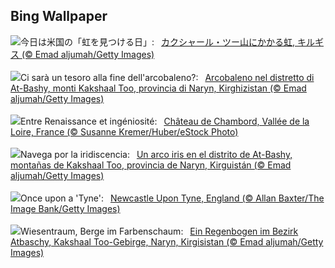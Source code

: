 ## Bing Wallpaper
![](https://www.bing.com/th?id=OHR.KyrgyzstanRainbow_JA-JP6458656191_UHD.jpg&w=1000)今日は米国の「虹を見つける日」:&nbsp;&ensp;[カクシャール・ツー山にかかる虹, キルギス (© Emad aljumah/Getty Images)](https://www.bing.com/th?id=OHR.KyrgyzstanRainbow_JA-JP6458656191_UHD.jpg)
<br><br/>
![](https://www.bing.com/th?id=OHR.KyrgyzstanRainbow_IT-IT9404693194_UHD.jpg&w=1000)Ci sarà un tesoro alla fine dell'arcobaleno?:&nbsp;&ensp;[Arcobaleno nel distretto di At-Bashy, monti Kakshaal Too, provincia di Naryn, Kirghizistan (© Emad aljumah/Getty Images)](https://www.bing.com/th?id=OHR.KyrgyzstanRainbow_IT-IT9404693194_UHD.jpg)
<br><br/>
![](https://www.bing.com/th?id=OHR.ChambordCastle_FR-FR1183220484_UHD.jpg&w=1000)Entre Renaissance et ingéniosité:&nbsp;&ensp;[Château de Chambord, Vallée de la Loire, France (© Susanne Kremer/Huber/eStock Photo)](https://www.bing.com/th?id=OHR.ChambordCastle_FR-FR1183220484_UHD.jpg)
<br><br/>
![](https://www.bing.com/th?id=OHR.KyrgyzstanRainbow_ES-ES0679850164_UHD.jpg&w=1000)Navega por la iridiscencia:&nbsp;&ensp;[Un arco iris en el distrito de At-Bashy, montañas de Kakshaal Too, provincia de Naryn, Kirguistán (© Emad aljumah/Getty Images)](https://www.bing.com/th?id=OHR.KyrgyzstanRainbow_ES-ES0679850164_UHD.jpg)
<br><br/>
![](https://www.bing.com/th?id=OHR.NewcastleUponTyneUK_EN-GB5615473754_UHD.jpg&w=1000)Once upon a 'Tyne':&nbsp;&ensp;[Newcastle Upon Tyne, England (© Allan Baxter/The Image Bank/Getty Images)](https://www.bing.com/th?id=OHR.NewcastleUponTyneUK_EN-GB5615473754_UHD.jpg)
<br><br/>
![](https://www.bing.com/th?id=OHR.KyrgyzstanRainbow_DE-DE6804066855_UHD.jpg&w=1000)Wiesentraum, Berge im Farbenschaum:&nbsp;&ensp;[Ein Regenbogen im Bezirk Atbaschy, Kakshaal Too-Gebirge, Naryn, Kirgisistan (© Emad aljumah/Getty Images)](https://www.bing.com/th?id=OHR.KyrgyzstanRainbow_DE-DE6804066855_UHD.jpg)
<br><br/>
